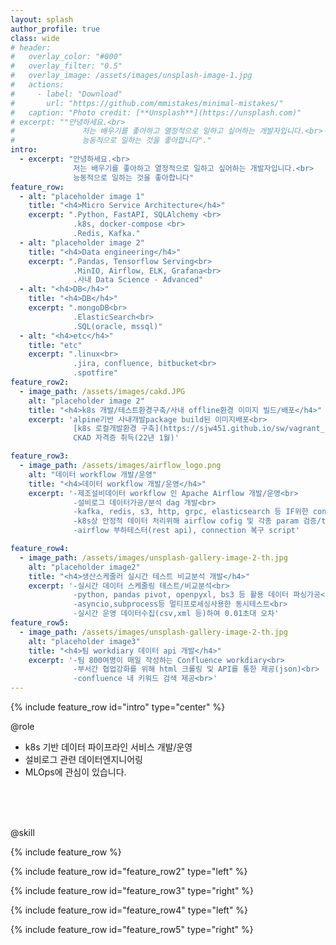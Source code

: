 ```yaml
---
layout: splash
author_profile: true
class: wide
# header:
#   overlay_color: "#000"
#   overlay_filter: "0.5"
#   overlay_image: /assets/images/unsplash-image-1.jpg
#   actions:
#     - label: "Download"
#       url: "https://github.com/mmistakes/minimal-mistakes/"
#   caption: "Photo credit: [**Unsplash**](https://unsplash.com)"
# excerpt: ""안녕하세요.<br> 
#               저는 배우기를 좋아하고 열정적으로 일하고 싶어하는 개발자입니다.<br>   
#               능동적으로 일하는 것을 좋아합니다"."
intro: 
  - excerpt: "안녕하세요.<br> 
              저는 배우기를 좋아하고 열정적으로 일하고 싶어하는 개발자입니다.<br>   
              능동적으로 일하는 것을 좋아합니다"
feature_row:
  - alt: "placeholder image 1"
    title: "<h4>Micro Service Architecture</h4>"
    excerpt: ".Python, FastAPI, SQLAlchemy <br>
              .k8s, docker-compose <br> 
              .Redis, Kafka."
  - alt: "placeholder image 2"
    title: "<h4>Data engineering</h4>"
    excerpt: ".Pandas, Tensorflow Serving<br>
              .MinIO, Airflow, ELK, Grafana<br>
              .사내 Data Science - Advanced"
  - alt: "<h4>DB</h4>"
    title: "<h4>DB</h4>"
    excerpt: ".mongoDB<br>
              .ElasticSearch<br>
              .SQL(oracle, mssql)"
  - alt: "<h4>etc</h4>"
    title: "etc"
    excerpt: ".linux<br>
              .jira, confluence, bitbucket<br>
              .spotfire"
feature_row2:
  - image_path: /assets/images/cakd.JPG
    alt: "placeholder image 2"
    title: "<h4>k8s 개발/테스트환경구축/사내 offline환경 이미지 빌드/배포</h4>"
    excerpt: 'alpine기반 사내개발package build된 이미지배포<br>  
              [k8s 로컬개발환경 구축](https://sjw451.github.io/sw/vagrant_k8s/)<br>
              CKAD 자격증 취득(22년 1월)'

feature_row3:
  - image_path: /assets/images/airflow_logo.png
    alt: "데이터 workflow 개발/운영"
    title: "<h4>데이터 workflow 개발/운영</h4>"
    excerpt: '-제조설비데이터 workflow 인 Apache Airflow 개발/운영<br>  
              -설비로그 데이터가공/분석 dag 개발<br>
              -kafka, redis, s3, http, grpc, elasticsearch 등 IF위한 connection/hook개발<br>
              -k8s상 안정적 데이터 처리위해 airflow cofig 및 각종 param 검증/tunning<br>
              -airflow 부하테스터(rest api), connection 복구 script'

feature_row4:
  - image_path: /assets/images/unsplash-gallery-image-2-th.jpg
    alt: "placeholder image2"
    title: "<h4>생산스케줄러 실시간 테스트 비교분석 개발</h4>" 
    excerpt: '-실시간 데이터 스케줄링 테스트/비교분석<br>
              -python, pandas pivot, openpyxl, bs3 등 활용 데이터 파싱가공<br>
              -asyncio,subprocess등 멀티프로세싱사용한 동시테스트<br>
              -실시간 운영 데이터수집(csv,xml 등)하여 0.01초대 오차'
feature_row5:
  - image_path: /assets/images/unsplash-gallery-image-2-th.jpg
    alt: "placeholder image3"
    title: "<h4>팀 workdiary 데이터 api 개발</h4>"
    excerpt: '-팀 800여명이 매일 작성하는 Confluence workdiary<br>
              -부서간 협업강화를 위해 html 크롤링 및 API를 통한 제공(json)<br>
              -confluence 내 키워드 검색 제공<br>'
---
```


{% include feature_row id="intro" type="center" %}

@role
- k8s 기반 데이터 파이프라인 서비스 개발/운영 
- 설비로그 관련  데이터엔지니어링
- MLOps에 관심이 있습니다.  
<br>
<br>
<br>

@skill  

{% include feature_row %}

{% include feature_row id="feature_row2" type="left" %}

{% include feature_row id="feature_row3" type="right" %}

{% include feature_row id="feature_row4" type="left" %}

{% include feature_row id="feature_row5" type="right" %}

<!-- "<h4><a href="https://sjw451.github.io/sw/replay-test/"> 생산스케줄러 실시간 테스트 비교분석 개발 </a></h4>" -->